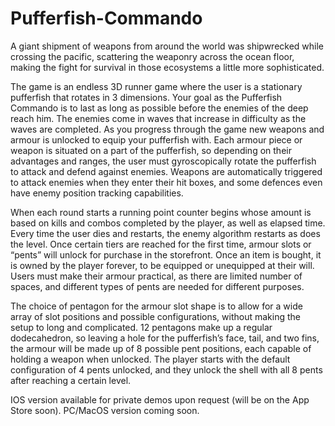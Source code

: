 # Pufferfish-Commando

A giant shipment of weapons from around the world was shipwrecked while crossing the pacific, scattering the weaponry across the ocean floor, making the fight for survival in those ecosystems a little more sophisticated.

The game is an endless 3D runner game where the user is a stationary pufferfish that rotates in 3 dimensions. Your goal as the Pufferfish Commando is to last as long as possible before the enemies of the deep reach him. The enemies come in waves that increase in difficulty as the waves are completed. As you progress through the game new weapons and armour is unlocked to equip your pufferfish with. Each armour piece or weapon is situated on a part of the pufferfish, so depending on their advantages and ranges, the user must gyroscopically rotate the pufferfish to attack and defend against enemies. Weapons are automatically triggered to attack enemies when they enter their hit boxes, and some defences even have enemy position tracking capabilities.

When each round starts a running point counter begins whose amount is based on kills and combos completed by the player, as well as elapsed time. Every time the user dies and restarts, the enemy algorithm restarts as does the level. Once certain tiers are reached for the first time, armour slots or “pents” will unlock for purchase in the storefront. Once an item is bought, it is owned by the player forever, to be equipped or unequipped at their will. Users must make their armour practical, as there are limited number of spaces, and different types of pents are needed for different purposes.

The choice of pentagon for the armour slot shape is to allow for a wide array of slot positions and possible configurations, without making the setup to long and complicated. 12 pentagons make up a regular dodecahedron, so leaving a hole for the pufferfish’s face, tail, and two fins, the armour will be made up of 8 possible pent positions, each capable of holding a weapon when unlocked. The player starts with the default configuration of 4 pents unlocked, and they unlock the shell with all 8 pents after reaching a certain level.

IOS version available for private demos upon request (will be on the App Store soon).
PC/MacOS version coming soon.
